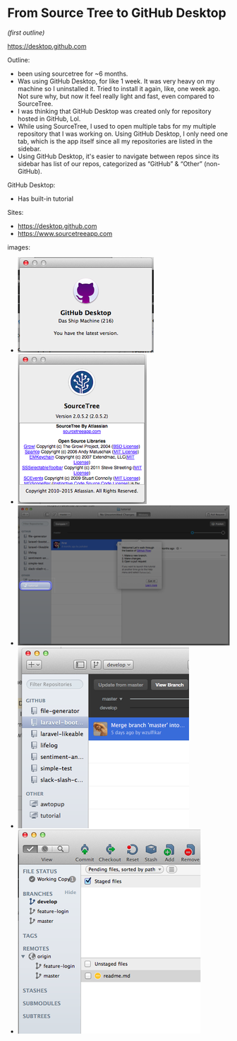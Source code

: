 # From Source Tree to GitHub Desktop
*(first outline)*

https://desktop.github.com

Outline:
- been using sourcetree for ~6 months.
- Was using GitHub Desktop, for like 1 week. It was very heavy on my machine so I uninstalled it. Tried to install it again, like, one week ago. Not sure why, but now it feel really light and fast, even compared to SourceTree.
- I was thinking that GitHub Desktop was created only for repository hosted in GitHub, Lol.
- While using SourceTree, I used to open multiple tabs for my multiple repository that I was working on. Using GitHub Desktop, I only need one tab, which is the app itself since all my repositories are listed in the sidebar.
- Using GitHub Desktop, it's easier to navigate between repos since its sidebar has list of our repos, categorized as “GitHub” & “Other” (non-GitHub).

GitHub Desktop:
- Has built-in tutorial

Sites:
- https://desktop.github.com
- https://www.sourcetreeapp.com

images:
- ![GitHub Desktop](../assets/github-desktop-about.png)
- ![Atlassian SourceTree](../assets/sourcetree-about.png)
- ![GitHub Desktop Tutorial](../assets/github-desktop-tutorial.png)
- ![GitHub Desktop Sidebar](../assets/github-desktop-sidebar.png)
- ![SourceTree Sidebar](../assets/sourcetree-sidebar.png)



